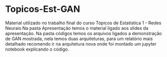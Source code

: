 # Topicos-Est-GAN
Material utilizado no trabalho final do curso Tópicos de Estatística 1 - Redes Neurais
Na pasta Apresentação temos o material ligado aos slides da apresentação.
Na pasta códigos temos os arquivos ligados a demonstração de GAN mostrada, nela temos duas arquiteturas, para um relatório mais detalhado recomendo ir na arquitetura nova onde foi montado um jupyter notebook explicando o código.
